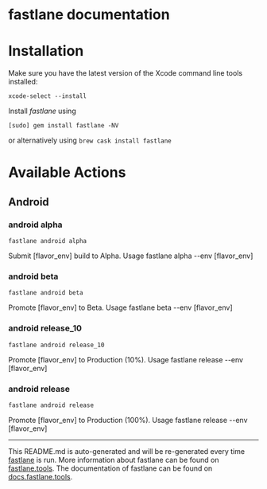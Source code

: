 fastlane documentation
================
# Installation

Make sure you have the latest version of the Xcode command line tools installed:

```
xcode-select --install
```

Install _fastlane_ using
```
[sudo] gem install fastlane -NV
```
or alternatively using `brew cask install fastlane`

# Available Actions
## Android
### android alpha
```
fastlane android alpha
```
Submit [flavor_env] build to Alpha. Usage fastlane alpha --env [flavor_env]
### android beta
```
fastlane android beta
```
Promote [flavor_env] to Beta. Usage fastlane beta --env [flavor_env]
### android release_10
```
fastlane android release_10
```
Promote [flavor_env] to Production (10%). Usage fastlane release --env [flavor_env]
### android release
```
fastlane android release
```
Promote [flavor_env] to Production (100%). Usage fastlane release --env [flavor_env]

----

This README.md is auto-generated and will be re-generated every time [fastlane](https://fastlane.tools) is run.
More information about fastlane can be found on [fastlane.tools](https://fastlane.tools).
The documentation of fastlane can be found on [docs.fastlane.tools](https://docs.fastlane.tools).
